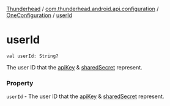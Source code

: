[Thunderhead](../../index.md) / [com.thunderhead.android.api.configuration](../index.md) / [OneConfiguration](index.md) / [userId](./user-id.md)

# userId

`val userId: String?`

The user ID that the [apiKey](api-key.md) &amp; [sharedSecret](shared-secret.md) represent.

### Property

`userId` - The user ID that the [apiKey](api-key.md) &amp; [sharedSecret](shared-secret.md) represent.
